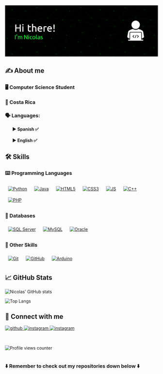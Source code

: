 ![Banner Github](github-header-image.png)

## ✍️ About me
### 🖥️ Computer Science Student

### 📍 Costa Rica

### 🗣️ Languages:
<ol>

#### ► Spanish ✅

#### ► English ✅
  
</ol>

## 🛠️ Skills

### ⌨️ Programming Languages

<div align="left">  
<a href="" target="_blank"><img style="margin: 10px" src="https://profilinator.rishav.dev/skills-assets/python-original.svg" alt="Python" height="70" /></a>  
<a href="" target="_blank"><img style="margin: 10px" src="https://profilinator.rishav.dev/skills-assets/java-original-wordmark.svg" alt="Java" height="80" /></a> 
<a href="" target="_blank"><img style="margin: 10px" src="https://upload.wikimedia.org/wikipedia/commons/thumb/6/61/HTML5_logo_and_wordmark.svg/500px-HTML5_logo_and_wordmark.svg.png" alt="HTML5" height="70" /></a>
<a href="" target="_blank"><img style="margin: 10px" src="https://brandslogos.com/wp-content/uploads/images/large/css-logo.png" alt="CSS3" height="70" /></a>
<a href="" target="_blank"><img style="margin: 10px" src="https://logos-world.net/wp-content/uploads/2023/02/JavaScript-Logo.png" alt="JS" height="70" /></a>
<a href="" target="_blank"><img style="margin: 10px" src="https://upload.wikimedia.org/wikipedia/commons/thumb/1/18/ISO_C%2B%2B_Logo.svg/1200px-ISO_C%2B%2B_Logo.svg.png" alt="C++" height="70" /></a>
<a href="" target="_blank"><img style="margin: 10px" src="https://pngimg.com/uploads/php/php_PNG17.png" alt="PHP" height="70" /></a>
</div>

### 💽 Databases

<div align="left">  
<a href="" target="_blank"><img style="margin: 10px" src="https://img.icons8.com/?size=512&id=laYYF3dV0Iew&format=png" alt="SQL Server" height="70" /></a>
<a href="" target="_blank"><img style="margin: 10px" src="https://upload.wikimedia.org/wikipedia/labs/8/8e/Mysql_logo.png" alt="MySQL" height="70" /></a>
<a href="" target="_blank"><img style="margin: 10px" src="https://1000logos.net/wp-content/uploads/2017/04/Oracle-Logo-1.png" alt="Oracle" height="70" /></a>
</div>

### 🔧 Other Skills
<div align="left">
<a href="" target="_blank"><img style="margin: 10px" src="https://profilinator.rishav.dev/skills-assets/git-scm-icon.svg" alt="Git" height="70" /></a>
<a href="" target="_blank"><img style="margin: 10px" src="https://cdn-icons-png.flaticon.com/512/25/25231.png" alt="GitHub" height="70" /></a>
<a href="" target="_blank"><img style="margin: 10px" src="https://upload.wikimedia.org/wikipedia/commons/thumb/8/87/Arduino_Logo.svg/2560px-Arduino_Logo.svg.png" alt="Arduino" height="70" /></a>
</div>

## 📈 GitHub Stats  

![Nicolas' GitHub stats](https://github-readme-stats.vercel.app/api?username=NicolasRiveraS&show_icons=true&theme=gotham)

![Top Langs](https://github-readme-stats.vercel.app/api/top-langs/?username=NicolasRiveraS&layout=compact&theme=gotham&langs_count=10)


## 📲 Connect with me  

<a href="https://github.com/NicolasRiveraS" target="_blank">
<img src=https://img.shields.io/badge/github-%2324292e.svg?&style=for-the-badge&logo=github&logoColor=2AA889 alt=github style="margin-bottom: 0px;" />
</a>
<a href="https://instagram.com/palliser_" target="_blank">
<img src=https://img.shields.io/badge/instagram-%2324292e.svg?&style=for-the-badge&logo=instagram&logoColor=2AA889 alt=instagram style="margin-bottom: 0px;" />
</a>  
<a href="https://discord.com/users/marshmallow_0306" target="_blank">
<img src=https://img.shields.io/badge/Discord-%2324292e.svg?style=for-the-badge&logo=discord&logoColor=2AA889 alt=instagram style="margin-bottom: 0px;" />
</a>  

<br />

<br />

<br />

![Profile views counter](https://komarev.com/ghpvc/?username=NicolasRiveraS&&style=flat-square&color=2AA889) 
<br />
<br />


### ⬇️ Remember to check out my repositories down below ⬇️
